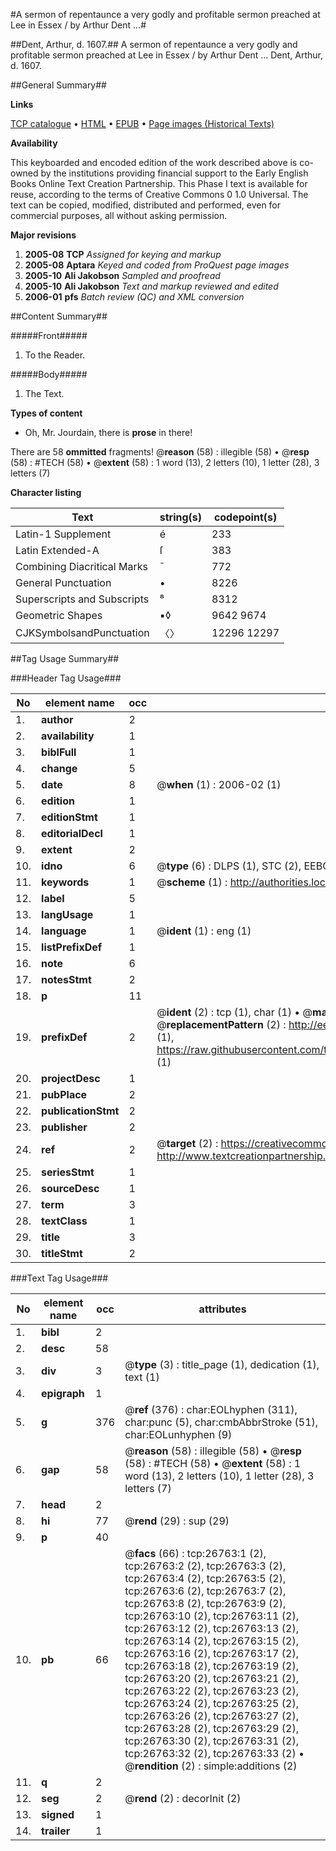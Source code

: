 #A sermon of repentaunce a very godly and profitable sermon preached at Lee in Essex / by Arthur Dent ...#

##Dent, Arthur, d. 1607.##
A sermon of repentaunce a very godly and profitable sermon preached at Lee in Essex / by Arthur Dent ...
Dent, Arthur, d. 1607.

##General Summary##

**Links**

[TCP catalogue](http://www.ota.ox.ac.uk/tcp/)  • 
[HTML](http://tei.it.ox.ac.uk/tcp/Texts-HTML/free/A20/A20229.html)  • 
[EPUB](http://tei.it.ox.ac.uk/tcp/Texts-EPUB/free/A20/A20229.epub) • 
[Page images (Historical Texts)](https://data.historicaltexts.jisc.ac.uk/view?pubId=eebo-23604983e&pageId=eebo-23604983e-26763-1)

**Availability**

This keyboarded and encoded edition of the
	       work described above is co-owned by the institutions
	       providing financial support to the Early English Books
	       Online Text Creation Partnership. This Phase I text is
	       available for reuse, according to the terms of Creative
	       Commons 0 1.0 Universal. The text can be copied,
	       modified, distributed and performed, even for
	       commercial purposes, all without asking permission.

**Major revisions**

1. __2005-08__ __TCP__ *Assigned for keying and markup*
1. __2005-08__ __Aptara__ *Keyed and coded from ProQuest page images*
1. __2005-10__ __Ali Jakobson__ *Sampled and proofread*
1. __2005-10__ __Ali Jakobson__ *Text and markup reviewed and edited*
1. __2006-01__ __pfs__ *Batch review (QC) and XML conversion*

##Content Summary##

#####Front#####

1. To the Reader.

#####Body#####

1. The Text.

**Types of content**

  * Oh, Mr. Jourdain, there is **prose** in there!

There are 58 **ommitted** fragments! 
 @__reason__ (58) : illegible (58)  •  @__resp__ (58) : #TECH (58)  •  @__extent__ (58) : 1 word (13), 2 letters (10), 1 letter (28), 3 letters (7)

**Character listing**


|Text|string(s)|codepoint(s)|
|---|---|---|
|Latin-1 Supplement|é|233|
|Latin Extended-A|ſ|383|
|Combining             Diacritical Marks|̄|772|
|General Punctuation|•|8226|
|Superscripts             and Subscripts|⁸|8312|
|Geometric Shapes|▪◊|9642 9674|
|CJKSymbolsandPunctuation|〈〉|12296 12297|

##Tag Usage Summary##

###Header Tag Usage###

|No|element name|occ|attributes|
|---|---|---|---|
|1.|__author__|2||
|2.|__availability__|1||
|3.|__biblFull__|1||
|4.|__change__|5||
|5.|__date__|8| @__when__ (1) : 2006-02 (1)|
|6.|__edition__|1||
|7.|__editionStmt__|1||
|8.|__editorialDecl__|1||
|9.|__extent__|2||
|10.|__idno__|6| @__type__ (6) : DLPS (1), STC (2), EEBO-CITATION (1), OCLC (1), VID (1)|
|11.|__keywords__|1| @__scheme__ (1) : http://authorities.loc.gov/ (1)|
|12.|__label__|5||
|13.|__langUsage__|1||
|14.|__language__|1| @__ident__ (1) : eng (1)|
|15.|__listPrefixDef__|1||
|16.|__note__|6||
|17.|__notesStmt__|2||
|18.|__p__|11||
|19.|__prefixDef__|2| @__ident__ (2) : tcp (1), char (1)  •  @__matchPattern__ (2) : ([0-9\-]+):([0-9IVX]+) (1), (.+) (1)  •  @__replacementPattern__ (2) : http://eebo.chadwyck.com/downloadtiff?vid=$1&page=$2 (1), https://raw.githubusercontent.com/textcreationpartnership/Texts/master/tcpchars.xml#$1 (1)|
|20.|__projectDesc__|1||
|21.|__pubPlace__|2||
|22.|__publicationStmt__|2||
|23.|__publisher__|2||
|24.|__ref__|2| @__target__ (2) : https://creativecommons.org/publicdomain/zero/1.0/ (1), http://www.textcreationpartnership.org/docs/. (1)|
|25.|__seriesStmt__|1||
|26.|__sourceDesc__|1||
|27.|__term__|3||
|28.|__textClass__|1||
|29.|__title__|3||
|30.|__titleStmt__|2||


###Text Tag Usage###

|No|element name|occ|attributes|
|---|---|---|---|
|1.|__bibl__|2||
|2.|__desc__|58||
|3.|__div__|3| @__type__ (3) : title_page (1), dedication (1), text (1)|
|4.|__epigraph__|1||
|5.|__g__|376| @__ref__ (376) : char:EOLhyphen (311), char:punc (5), char:cmbAbbrStroke (51), char:EOLunhyphen (9)|
|6.|__gap__|58| @__reason__ (58) : illegible (58)  •  @__resp__ (58) : #TECH (58)  •  @__extent__ (58) : 1 word (13), 2 letters (10), 1 letter (28), 3 letters (7)|
|7.|__head__|2||
|8.|__hi__|77| @__rend__ (29) : sup (29)|
|9.|__p__|40||
|10.|__pb__|66| @__facs__ (66) : tcp:26763:1 (2), tcp:26763:2 (2), tcp:26763:3 (2), tcp:26763:4 (2), tcp:26763:5 (2), tcp:26763:6 (2), tcp:26763:7 (2), tcp:26763:8 (2), tcp:26763:9 (2), tcp:26763:10 (2), tcp:26763:11 (2), tcp:26763:12 (2), tcp:26763:13 (2), tcp:26763:14 (2), tcp:26763:15 (2), tcp:26763:16 (2), tcp:26763:17 (2), tcp:26763:18 (2), tcp:26763:19 (2), tcp:26763:20 (2), tcp:26763:21 (2), tcp:26763:22 (2), tcp:26763:23 (2), tcp:26763:24 (2), tcp:26763:25 (2), tcp:26763:26 (2), tcp:26763:27 (2), tcp:26763:28 (2), tcp:26763:29 (2), tcp:26763:30 (2), tcp:26763:31 (2), tcp:26763:32 (2), tcp:26763:33 (2)  •  @__rendition__ (2) : simple:additions (2)|
|11.|__q__|2||
|12.|__seg__|2| @__rend__ (2) : decorInit (2)|
|13.|__signed__|1||
|14.|__trailer__|1||
